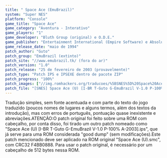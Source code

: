 ```yaml
---
title: " Space Ace (EmuBrazil)"
system: "Super NES"
platform: "Console"
game_title: "Space Ace"
game_category: "Aventura - Interativo"
game_players: "1"
game_developer: "Bluth Group (original) e O.D.E."
game_publisher: "Entertainment International (Empire Software) e Absolute Entertainment"
game_release_date: "maio de 1994"
patch_author: "Guto"
patch_group: "EmuBrazil (extinto)"
patch_site: "//www.emubrazil.tk/ (fora do ar)"
patch_version: "1.0"
patch_release: "25 de fevereiro de 2003 (provavelmente)"
patch_type: "Patch IPS e IPSEXE dentro de pacote ZIP"
patch_progress: "100%"
patch_images: ["//img.romhackers.org/traducoes/%5BSNES%5D%20Space%20Ace%20-%20EmuBrazil%20-%201.png","//img.romhackers.org/traducoes/%5BSNES%5D%20Space%20Ace%20-%20EmuBrazil%20-%202.png","//img.romhackers.org/traducoes/%5BSNES%5D%20Space%20Ace%20-%20EmuBrazil%20-%203.png"]
patch_file: "[SNES] Space Ace (U) [I-BR T-Guto G-EmuBrazil V-1.0 P-100% A-2003].zip"
---
```

Tradução simples, sem fonte acentuada e com parte do texto do jogo traduzido (poucos nomes de lugares e alguns termos, além dos textos da introdução), mas com erros de português, pontuação quase inexistente e abreviações.ATENÇÃO:O patch original foi feito sobre uma ROM com cabeçalho, por conta disso, foi tirado um outro patch nomeado como "Space Ace (U) [I-BR T-Guto G-EmuBrazil V-1.0 P-100% A-2003].ips", que já serve para uma ROM considerada "good dump" (sem modificações).Este patch mencionado deve ser aplicado na ROM original "Space Ace (U).smc", com CRC32 F4BB0888. Para usar o patch original, é necessário por um cabeçalho de 512 bytes nessa ROM.
